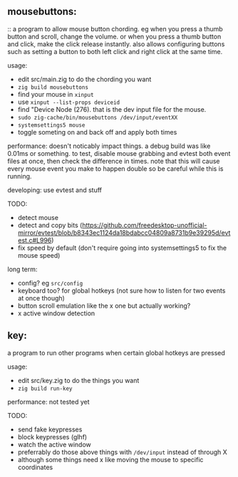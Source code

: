 ## mousebuttons:

:: a program to allow mouse button chording. eg when you press a thumb button and scroll, change the volume. or when you press a thumb button and click, make the click release instantly. also allows configuring buttons such as setting a button to both left click and right click at the same time.

usage:

- edit src/main.zig to do the chording you want
- `zig build mousebuttons`
- find your mouse in `xinput`
- use `xinput --list-props deviceid`
- find "Device Node (276). that is the dev input file for the mouse.
- `sudo zig-cache/bin/mousebuttons /dev/input/eventXX`
- `systemsettings5 mouse`
- toggle someting on and back off and apply both times

performance: doesn't noticably impact things. a debug build was like 0.01ms or something. to test, disable mouse grabbing and evtest both event files at once, then check the difference in times. note that this will cause every mouse event you make to happen double so be careful while this is running.

developing: use evtest and stuff

TODO:

- detect mouse
- detect and copy bits (https://github.com/freedesktop-unofficial-mirror/evtest/blob/b8343ec1124da18bdabcc04809a8731b9e39295d/evtest.c#L996)
- fix speed by default (don't require going into systemsettings5 to fix the mouse speed)

long term:

- config? eg `src/config`
- keyboard too? for global hotkeys (not sure how to listen for two events at once though)
- button scroll emulation like the x one but actually working?
- x active window detection

## key:

a program to run other programs when certain global hotkeys are pressed

usage:

- edit src/key.zig to do the things you want
- `zig build run-key`

performance: not tested yet

TODO:

- send fake keypresses
- block keypresses (glhf)
- watch the active window
- preferrably do those above things with `/dev/input` instead of through X
- although some things need x like moving the mouse to specific coordinates